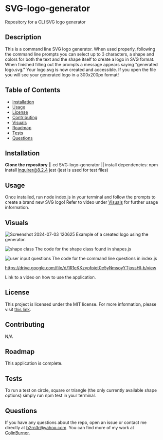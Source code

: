 # SVG-logo-generator
Repository for a CLI SVG logo generator

## Description
This is a command line SVG logo generator. When used properly, following the command line prompts you can select up to 3 characters, a shape and colors for both the text and the shape itself to create a logo in SVG format. When finished filling out the prompts a message appears saying "generated logo.svg." Your logo.svg is now created and accessible. If you open the file you will see your generated logo in a 300x200px format!


## Table of Contents

- [Installation](#installation)
- [Usage](#usage)
- [License](#license)
- [Contributing](#contributing)
- [Visuals](#visuals)
- [Roadmap](#roadmap)
- [Tests](#tests)
- [Questions](#questions)

## Installation
**Clone the repository** || cd SVG-logo-generator || install dependencies: npm install inquirer@8.2.4 jest
(jest is used for test files)

## Usage
Once installed, run node index.js in your terminal and follow the prompts to create a brand new SVG logo! Refer to video under [Visuals](#visuals) for further usage information.

## Visuals

![Screenshot 2024-07-03 120625](https://github.com/ColinBurner/SVG-logo-generator/assets/85810714/8bcfe58d-3264-49b5-8928-51c8a1438af5)
Example of a created logo using the generator.

![shape class](https://github.com/ColinBurner/SVG-logo-generator/assets/85810714/c23bfa8d-d30d-479d-a818-cc9cacea0afc)
The code for the shape class found in shapes.js

![user input questions](https://github.com/ColinBurner/SVG-logo-generator/assets/85810714/8f6675c5-783b-45d2-bb2d-a460843f5743)
The code for the command line questions in index.js

https://drive.google.com/file/d/1R1eKKzypfpiet0e5yNmsoyYTjossHl-b/view

Link to a video on how to use the application.

## License
This project is licensed under the MIT license. For more information, please visit [this link](https://opensource.org/licenses/MIT).

## Contributing
N/A

## Roadmap
This application is complete.

## Tests
To run a test on circle, square or triangle (the only currently available shape options) simply run npm test in your terminal.

## Questions

If you have any questions about the repo, open an issue or contact me directly at b2rn3r@yahoo.com. You can find more of my work at [ColinBurner](https://github.com/ColinBurner/).
